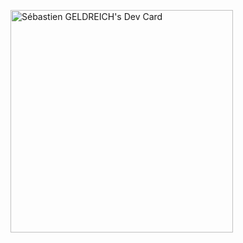 <a href="https://app.daily.dev/trehinos"><img src="https://api.daily.dev/devcards/v2/jspaAn8CqQAatVGjXr5ha.png?type=default&r=yr5" width="356" alt="Sébastien GELDREICH's Dev Card"/></a>
